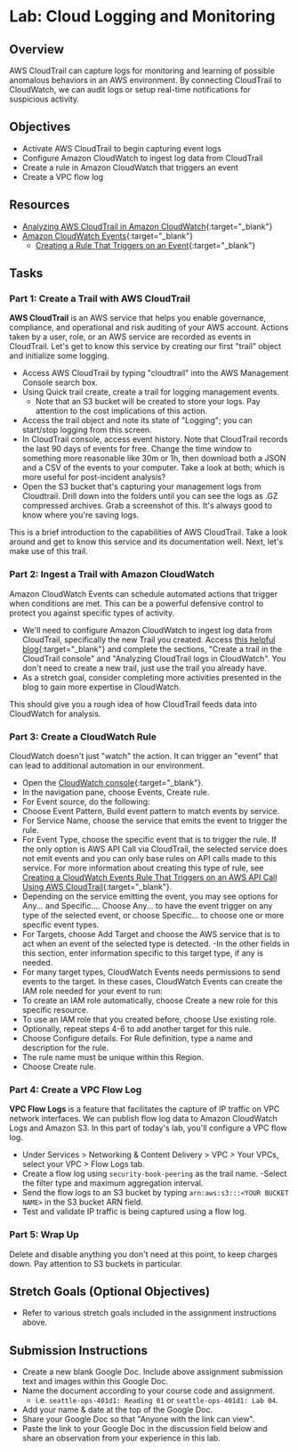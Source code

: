 # Lab: Cloud Logging and Monitoring

## Overview

AWS CloudTrail can capture logs for monitoring and learning of possible anomalous behaviors in an AWS environment. By connecting CloudTrail to CloudWatch, we can audit logs or setup real-time notifications for suspicious activity.

## Objectives

- Activate AWS CloudTrail to begin capturing event logs
- Configure Amazon CloudWatch to ingest log data from CloudTrail
- Create a rule in Amazon CloudWatch that triggers an event
- Create a VPC flow log

## Resources

- [Analyzing AWS CloudTrail in Amazon CloudWatch](https://aws.amazon.com/blogs/mt/analyzing-cloudtrail-in-cloudwatch/){:target="_blank"}
- [Amazon CloudWatch Events](https://docs.aws.amazon.com/AmazonCloudWatch/latest/events/WhatIsCloudWatchEvents.html){:target="_blank"}
  - [Creating a Rule That Triggers on an Event](https://docs.aws.amazon.com/AmazonCloudWatch/latest/events/WhatIsCloudWatchEvents.html){:target="_blank"}

## Tasks

### Part 1: Create a Trail with AWS CloudTrail

**AWS CloudTrail** is an AWS service that helps you enable governance, compliance, and operational and risk auditing of your AWS account. Actions taken by a user, role, or an AWS service are recorded as events in CloudTrail. Let's get to know this service by creating our first "trail" object and initialize some logging.

- Access AWS CloudTrail by typing "cloudtrail" into the AWS Management Console search box.
- Using Quick trail create, create a trail for logging management events.
  - Note that an S3 bucket will be created to store your logs. Pay attention to the cost implications of this action.
- Access the trail object and note its state of "Logging"; you can start/stop logging from this screen.
- In CloudTrail console, access event history. Note that CloudTrail records the last 90 days of events for free. Change the time window to something more reasonable like 30m or 1h, then download both a JSON and a CSV of the events to your computer. Take a look at both; which is more useful for post-incident analysis?
- Open the S3 bucket that's capturing your management logs from Cloudtrail. Drill down into the folders until you can see the logs as .GZ compressed archives. Grab a screenshot of this. It's always good to know where you're saving logs.

This is a brief introduction to the capabilities of AWS CloudTrail. Take a look around and get to know this service and its documentation well. Next, let's make use of this trail.

### Part 2: Ingest a Trail with Amazon CloudWatch

Amazon CloudWatch Events can schedule automated actions that trigger when conditions are met. This can be a powerful defensive control to protect you against specific types of activity.

- We'll need to configure Amazon CloudWatch to ingest log data from CloudTrail, specifically the new Trail you created. Access [this helpful blog](https://aws.amazon.com/blogs/mt/analyzing-cloudtrail-in-cloudwatch/){:target="_blank"} and complete the sections, "Create a trail in the CloudTrail console" and "Analyzing CloudTrail logs in CloudWatch". You don't need to create a new trail, just use the trail you already have.
- As a stretch goal, consider completing more activities presented in the blog to gain more expertise in CloudWatch.

This should give you a rough idea of how CloudTrail feeds data into CloudWatch for analysis.

### Part 3: Create a CloudWatch Rule

CloudWatch doesn't just "watch" the action. It can trigger an "event" that can lead to additional automation in our environment.

- Open the [CloudWatch console](https://console.aws.amazon.com/cloudwatch/){:target="_blank"}.
- In the navigation pane, choose Events, Create rule.
- For Event source, do the following:
- Choose Event Pattern, Build event pattern to match events by service.
- For Service Name, choose the service that emits the event to trigger the rule.
- For Event Type, choose the specific event that is to trigger the rule. If the only option is AWS API Call via CloudTrail, the selected service does not emit events and you can only base rules on API calls made to this service. For more information about creating this type of rule, see [Creating a CloudWatch Events Rule That Triggers on an AWS API Call Using AWS CloudTrail](https://docs.aws.amazon.com/AmazonCloudWatch/latest/events/Create-CloudWatch-Events-CloudTrail-Rule.html){:target="_blank"}.
- Depending on the service emitting the event, you may see options for Any... and Specific.... Choose Any... to have the event trigger on any type of the selected event, or choose Specific... to choose one or more specific event types.
- For Targets, choose Add Target and choose the AWS service that is to act when an event of the selected type is detected.
-In the other fields in this section, enter information specific to this target type, if any is needed.
- For many target types, CloudWatch Events needs permissions to send events to the target. In these cases, CloudWatch Events can create the IAM role needed for your event to run:
- To create an IAM role automatically, choose Create a new role for this specific resource.
- To use an IAM role that you created before, choose Use existing role.
- Optionally, repeat steps 4-6 to add another target for this rule.
- Choose Configure details. For Rule definition, type a name and description for the rule.
- The rule name must be unique within this Region.
- Choose Create rule.

### Part 4: Create a VPC Flow Log

**VPC Flow Logs** is a feature that facilitates the capture of IP traffic on VPC network interfaces. We can publish flow log data to Amazon CloudWatch Logs and Amazon S3. In this part of today's lab, you'll configure a VPC flow log.

- Under Services > Networking & Content Delivery > VPC > Your VPCs, select your VPC > Flow Logs tab.
- Create a flow log using `security-book-peering` as the trail name.
-Select the filter type and maximum aggregation interval.
- Send the flow logs to an S3 bucket by typing `arn:aws:s3:::<YOUR BUCKET NAME>` in the S3 bucket ARN field.
- Test and validate IP traffic is being captured using a flow log.

### Part 5: Wrap Up

Delete and disable anything you don't need at this point, to keep charges down. Pay attention to S3 buckets in particular.

## Stretch Goals (Optional Objectives)

- Refer to various stretch goals included in the assignment instructions above.

## Submission Instructions

- Create a new blank Google Doc. Include above assignment submission text and images within this Google Doc.
- Name the document according to your course code and assignment.
   - i.e. `seattle-ops-401d1: Reading 01` or `seattle-ops-401d1: Lab 04`.
- Add your name & date at the top of the Google Doc.
- Share your Google Doc so that "Anyone with the link can view".
- Paste the link to your Google Doc in the discussion field below and share an observation from your experience in this lab.
